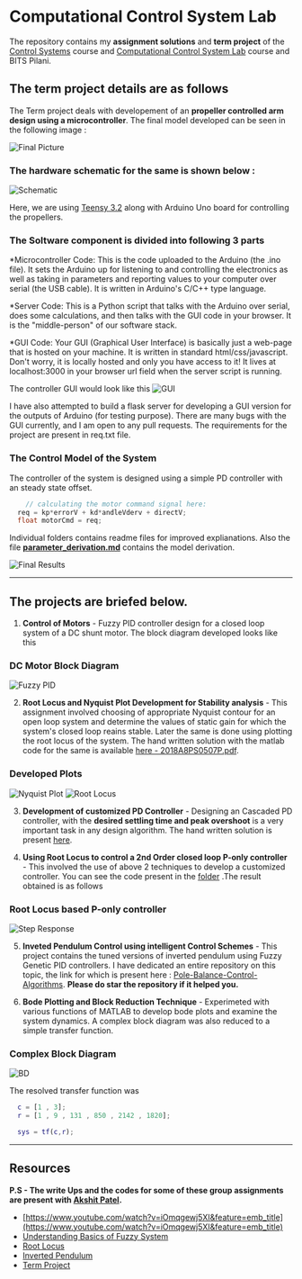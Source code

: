 # Computational Control System Lab

The repository contains my __assignment solutions__ and __term project__ of the [Control Systems](https://www.bits-pilani.ac.in/hyderabad/EEE/ControlSystemsLab) course and [Computational Control System Lab](https://www.bits-pilani.ac.in/hyderabad/EEE/ControlSystemsLab) course and BITS Pilani. 

## The term project details are as follows 

The Term project deals with developement of an **propeller controlled arm design using a microcontroller**. 
The final model developed can be seen in the following image :

![Final Picture](https://courses.edx.org/assets/courseware/v1/6cdb6fb89f30026f9e3157be354c34a4/asset-v1:MITx+6.302.1x+2T2016+type@asset+block/on_scale.jpg)


### The hardware schematic for the same is shown below : 

![Schematic](https://github.com/Jash-2000/Computational-Control-System-Lab/blob/master/schematic.png)

Here, we are using [Teensy 3.2](https://encrypted-tbn0.gstatic.com/images?q=tbn:ANd9GcS_RRz-ZLV89quRsmHHOWXmTu9NQJqWvVU_gQ&usqp=CAU) along with Arduino Uno board for controlling the propellers. 


### The Soltware component is divided into following 3 parts 

  *Microcontroller Code: This is the code uploaded to the Arduino (the .ino file). It sets the Arduino up for listening to and controlling the electronics as well as taking in parameters and reporting values to your computer over serial (the USB cable). It is written in Arduino's C/C++ type language.

  *Server Code: This is a Python script that talks with the Arduino over serial, does some calculations, and then talks with the GUI code in your browser. It is the "middle-person" of our software stack.

  *GUI Code: Your GUI (Graphical User Interface) is basically just a web-page that is hosted on your machine. It is written in standard html/css/javascript. Don't worry, it is locally hosted and only you have access to it! It lives at localhost:3000 in your browser url field when the server script is running.

The controller GUI would look like this 
![GUI](https://github.com/Jash-2000/Computational-Control-System-Lab/blob/master/gui.png) 

I have also attempted to build a flask server for developing a GUI version for the outputs of Arduino (for testing purpose). There are many bugs with the GUI currently, and I am open to any pull requests. The requirements for the project are present in req.txt file. 

### The Control Model of the System
The controller of the system is designed using a simple PD controller with an steady state offset. 

```C++
    // calculating the motor command signal here:
  req = kp*errorV + kd*andleVderv + directV;
  float motorCmd = req;

```

Individual folders contains readme files for improved explianations. Also the file **[parameter_derivation.md](https://github.com/Jash-2000/Computational-Control-System-Lab/blob/master/Parameter_derivation.md)** contains the model derivation. 

![Final Results](https://courses.edx.org/assets/courseware/v1/5c9b579190597487510b5838ccf817a3/asset-v1:MITx+6.302.1x+2T2016+type@asset+block/example_set_of_nat_freq.png)


---

## The projects are briefed below. 

  1. **Control of Motors** - Fuzzy PID controller design for a closed loop system of a DC shunt motor. The block diagram developed looks like this 

### DC Motor Block Diagram
![Fuzzy PID](https://github.com/Jash-2000/Computational-Control-System-Lab/blob/master/Capture.JPG)
  
  2. **Root Locus and Nyquist Plot Development for Stability analysis** - This assignment involved choosing of appropriate Nyquist contour for an open loop system and determine the values of static gain for which the system's closed loop reains stable. Later the same is done using plotting the root locus of the system. The hand written solution with the matlab code for the same is available [here - 2018A8PS0507P.pdf](https://github.com/Jash-2000/Computational-Control-System-Lab/blob/master/2018A8PS0507P.pdf).

### Developed Plots
  ![Nyquist Plot](https://github.com/Jash-2000/Computational-Control-System-Lab/blob/master/Nyquist%20plot.PNG) 
  ![Root Locus](https://github.com/Jash-2000/Computational-Control-System-Lab/blob/master/Root%20locus.PNG)

  3. **Development of customized PD Controller** - Designing an Cascaded PD controller, with the **desired settling time and peak overshoot** is a very important task in any design algorithm. The hand written solution is present [here](https://github.com/Jash-2000/Computational-Control-System-Lab/blob/master/2018A8PS0507P.pdf).

  4.  **Using Root Locus to control a 2nd Order closed loop P-only controller** - This involved the use of above 2 techniques to develop a customized controller. You can see the code present in the [folder](https://github.com/Jash-2000/Computational-Control-System-Lab/tree/master/Tuning%20of%20P%20controller%20of%202nd%20Order%20system%20using%20Root%20Locus) .The result obtained is as follows 

  ### Root Locus based P-only controller
![Step Response](https://github.com/Jash-2000/Computational-Control-System-Lab/blob/master/Step_Response.JPG)

  5. **Inveted Pendulum Control using intelligent Control Schemes** - This project contains the tuned versions of inverted pendulum using Fuzzy Genetic PID controllers. I have dedicated an entire repository on this topic, the link for which is present here : [Pole-Balance-Control-Algorithms](https://github.com/Jash-2000/Pole-Balance-Control-Algorithms). 
  **Please do star the repository if it helped you.**

  6. **Bode Plotting and Block Reduction Technique** - Experimeted with various functions of MATLAB to develop bode plots and examine the system dynamics. A complex block diagram was also reduced to a simple transfer function. 

  ### Complex Block Diagram 

  ![BD](https://github.com/Jash-2000/Computational-Control-System-Lab/blob/master/Block%20Diagram.JPG)

  The resolved transfer function was 

  ```MATLAB
    c = [1 , 3];
    r = [1 , 9 , 131 , 850 , 2142 , 1820];

    sys = tf(c,r);
  ```

---

## Resources

**__P.S__ - The write Ups and the codes for some of these group assignments are present with [Akshit Patel](https://github.com/Akshit-Patel/Control-System-Projects).**

  * [https://www.youtube.com/watch?v=iOmqgewj5XI&feature=emb_title](https://www.youtube.com/watch?v=iOmqgewj5XI&feature=emb_title)
  * [Understanding Basics of Fuzzy System](https://www.youtube.com/watch?v=OVINlUaEiS8&list=PLk8_UfafEClpL0r1YaYHz-F1AbGJDQizL)
  * [Root Locus](https://ctms.engin.umich.edu/CTMS/index.php?example=Introduction&section=ControlRootLocus)
  * [Inverted Pendulum](http://ctms.engin.umich.edu/CTMS/index.php?example=Introduction&section=SystemModeling)
  * [Term Project](https://learning.edx.org/course/course-v1:MITx+6.302.1x+2T2016/home)